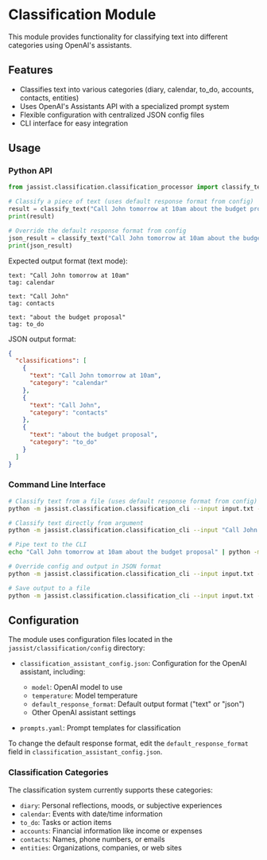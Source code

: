 # Classification Module

This module provides functionality for classifying text into different categories using OpenAI's assistants.

## Features

- Classifies text into various categories (diary, calendar, to_do, accounts, contacts, entities)
- Uses OpenAI's Assistants API with a specialized prompt system
- Flexible configuration with centralized JSON config files
- CLI interface for easy integration

## Usage

### Python API

```python
from jassist.classification.classification_processor import classify_text

# Classify a piece of text (uses default response format from config)
result = classify_text("Call John tomorrow at 10am about the budget proposal")
print(result)

# Override the default response format from config
json_result = classify_text("Call John tomorrow at 10am about the budget proposal", response_format="json")
print(json_result)
```

Expected output format (text mode):
```
text: "Call John tomorrow at 10am"
tag: calendar

text: "Call John"
tag: contacts

text: "about the budget proposal"
tag: to_do
```

JSON output format:
```json
{
  "classifications": [
    {
      "text": "Call John tomorrow at 10am",
      "category": "calendar"
    },
    {
      "text": "Call John",
      "category": "contacts"
    },
    {
      "text": "about the budget proposal",
      "category": "to_do"
    }
  ]
}
```

### Command Line Interface

```bash
# Classify text from a file (uses default response format from config)
python -m jassist.classification.classification_cli --input input.txt --file

# Classify text directly from argument
python -m jassist.classification.classification_cli --input "Call John tomorrow at 10am about the budget proposal"

# Pipe text to the CLI
echo "Call John tomorrow at 10am about the budget proposal" | python -m jassist.classification.classification_cli

# Override config and output in JSON format
python -m jassist.classification.classification_cli --input input.txt --file --json

# Save output to a file
python -m jassist.classification.classification_cli --input input.txt --file --output result.txt
```

## Configuration

The module uses configuration files located in the `jassist/classification/config` directory:

- `classification_assistant_config.json`: Configuration for the OpenAI assistant, including:
  - `model`: OpenAI model to use
  - `temperature`: Model temperature
  - `default_response_format`: Default output format ("text" or "json")
  - Other OpenAI assistant settings

- `prompts.yaml`: Prompt templates for classification

To change the default response format, edit the `default_response_format` field in `classification_assistant_config.json`.

### Classification Categories

The classification system currently supports these categories:

- `diary`: Personal reflections, moods, or subjective experiences
- `calendar`: Events with date/time information
- `to_do`: Tasks or action items
- `accounts`: Financial information like income or expenses
- `contacts`: Names, phone numbers, or emails
- `entities`: Organizations, companies, or web sites 